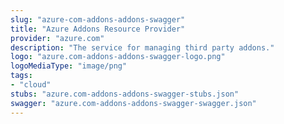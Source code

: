 ```yaml
---
slug: "azure-com-addons-addons-swagger"
title: "Azure Addons Resource Provider"
provider: "azure.com"
description: "The service for managing third party addons."
logo: "azure.com-addons-addons-swagger-logo.png"
logoMediaType: "image/png"
tags:
- "cloud"
stubs: "azure.com-addons-addons-swagger-stubs.json"
swagger: "azure.com-addons-addons-swagger-swagger.json"
---
```


